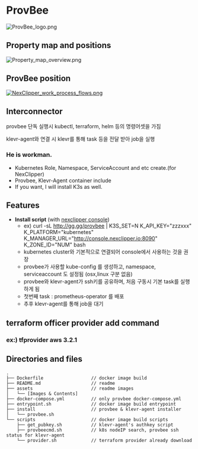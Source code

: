 # ProvBee
![ProvBee_logo.png](https://github.com/NexClipper/provbee/raw/master/assets/ProvBee_logo.png)

## Property map and positions
![Property_map_overview.png](https://github.com/NexClipper/provbee/raw/master/assets/Property_map_overview.png)

## ProvBee position
[![NexClipper_work_process_flows.png](https://raw.githubusercontent.com/NexClipper/provbee/master/assets/NexClipper_work_process_flows.png)](https://www.youtube.com/watch?v=yg-TvT8-qw8)

## Interconnector
provbee 단독 실행시 kubectl, terraform, helm 등의 명령어셋을 가짐

klevr-agent와 연결 시 klevr를 통해 task 등을 전달 받아 job을 실행

### He is workman.  
* Kubernetes Role, Namespace, ServiceAccount and etc create.(for NexClipper)  
* Provbee, Klevr-Agent container include  
* If you want, I will install K3s as well.  

## Features
* **Install script** (with [nexclipper console](http://console.nexclipper.io))    
   * ex) curl -sL http://gg.gg/provbee | K3S_SET=N K_API_KEY="zzzxxx" K_PLATFORM="kubernetes" K_MANAGER_URL="http://console.nexclipper.io:8090" K_ZONE_ID="NUM" bash
   * kubernetes cluster와 기본적으로 연결되어 console에서 사용하는 것을 권장
   * provbee가 사용할 kube-config 를 생성하고, namespace, serviceaccount 도 설정됨 (osx,linux 구분 없음)
   * provbee와 klevr-agent가 ssh키를 공유하며, 처음 구동시 기본 task를 실행하게 됨
   * 첫번째 task : prometheus-operator 를 배포
   * 추후 klevr-agent를 통해 job을 대기

## terraform officer provider add command
### ex:) tfprovider aws 3.2.1

## Directories and files
```
.
├── Dockerfile                  // docker image build
├── README.md                   // readme 
├── assets                      // readme images
│   └── [Images & Contents]
├── docker-compose.yml          // only provbee docker-compose.yml
├── entrypoint.sh               // docker image build entrypoint
├── install                     // provbee & klevr-agent installer
│   └── provbee.sh
└── scripts                     // docker image build scripts
    ├── get_pubkey.sh           // klevr-agent's authkey script
    ├── provbeecmd.sh           // k8s nodeIP search, provbee ssh status for klevr-agent
    └── provider.sh             // terraform provider already download
```